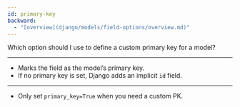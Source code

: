 ```yaml
---
id: primary-key
backward:
  - "[overview](django/models/field-options/overview.md)"
---
```


Which option should I use to define a custom primary key for a model?

---

- Marks the field as the model’s primary key.
- If no primary key is set, Django adds an implicit `id` field.

---

- Only set `primary_key=True` when you need a custom PK. 